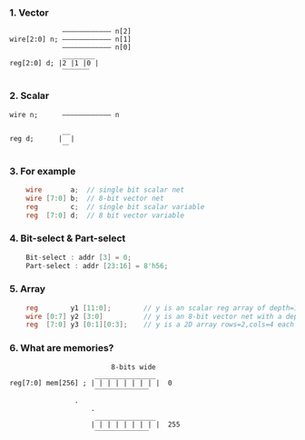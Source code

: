### 1. Vector
                 ———————————— n[2]
    wire[2:0] n; ———————————— n[1]
                 ———————————— n[0]
                 ________
    reg[2:0] d; |2 |1 |0 |
                 ￣￣￣￣
### 2. Scalar
          
    wire n;      ———————————— n
    
                 __
    reg d;      |  |
                 ￣		 
### 3. For example
```verilog
    wire 	   a;  // single bit scalar net
    wire [7:0] b;  // 8-bit vector net
    reg        c;  // single bit scalar variable
    reg  [7:0] d;  // 8 bit vector variable
```
	
### 4. Bit-select & Part-select
```verilog
    Bit-select : addr [3] = 0; 
    Part-select : addr [23:16] = 8'h56;
```

### 5. Array
```verilog
    reg        y1 [11:0];        // y is an scalar reg array of depth=12, each 1-bit wide
    wire [0:7] y2 [3:0]          // y is an 8-bit vector net with a depth of 4
    reg  [7:0] y3 [0:1][0:3];    // y is a 2D array rows=2,cols=4 each 8-bit wide
```

### 6. What are memories?
                             8-bits wide  
                         _______________
    reg[7:0] mem[256] ; | | | | | | | | |  0
                         ￣￣￣￣￣￣￣￣
			        .
	      		        .
                         _______________
                        | | | | | | | | |  255
                         ￣￣￣￣￣￣￣￣
